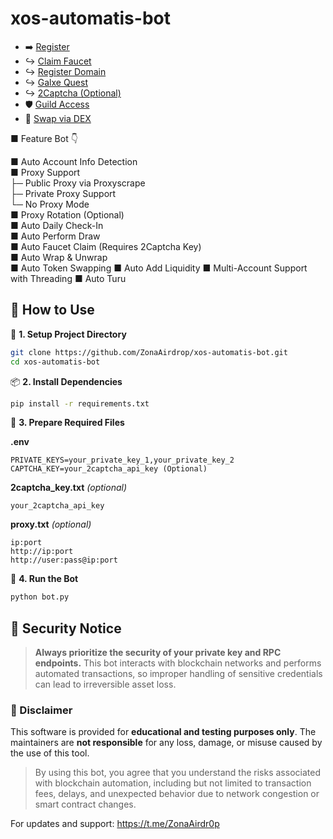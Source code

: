 # xos-automatis-bot

- ➡️ [Register](https://x.ink/A6RUFB)
- ↪️ [Claim Faucet](https://faucet.x.ink/)
- ↪️ [Register Domain](https://openid.network/name/)
- ↪️ [Galxe Quest](https://app.galxe.com/quest/xos/GC7oAtmUzk)
- ↪️ [2Captcha (Optional)](https://2captcha.com/enterpage)
- 🛡️ [Guild Access](https://guild.xyz/xos)
- 🔁 [Swap via DEX](https://dex.x.ink/swap)

■ Feature Bot 👇

■ Auto Account Info Detection  
■ Proxy Support  
   ├─ Public Proxy via Proxyscrape  
   ├─ Private Proxy Support  
   └─ No Proxy Mode  
■ Proxy Rotation (Optional)  
■ Auto Daily Check-In  
■ Auto Perform Draw  
■ Auto Faucet Claim (Requires 2Captcha Key)  
■ Auto Wrap & Unwrap  
■ Auto Token Swapping 
■ Auto Add Liquidity 
■ Multi-Account Support with Threading 
■ Auto Turu 

## 🔧 How to Use

📁 **1. Setup Project Directory**

```bash
git clone https://github.com/ZonaAirdrop/xos-automatis-bot.git
cd xos-automatis-bot
```

📦 **2. Install Dependencies**

```bash
pip install -r requirements.txt
```

📝 **3. Prepare Required Files**

**.env**

```
PRIVATE_KEYS=your_private_key_1,your_private_key_2
CAPTCHA_KEY=your_2captcha_api_key (Optional)
```

**2captcha\_key.txt** *(optional)*

```
your_2captcha_api_key
```

**proxy.txt** *(optional)*

```
ip:port
http://ip:port
http://user:pass@ip:port
```

🚀 **4. Run the Bot**

```bash
python bot.py
```

## 🔐 Security Notice

> **Always prioritize the security of your private key and RPC endpoints.**
> This bot interacts with blockchain networks and performs automated transactions, so improper handling of sensitive credentials can lead to irreversible asset loss.

### 🚫 Disclaimer

This software is provided for **educational and testing purposes only**.
The maintainers are **not responsible** for any loss, damage, or misuse caused by the use of this tool.

> By using this bot, you agree that you understand the risks associated with blockchain automation, including but not limited to transaction fees, delays, and unexpected behavior due to network congestion or smart contract changes.

For updates and support: https://t.me/ZonaAirdr0p
